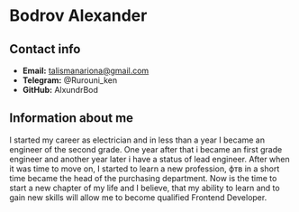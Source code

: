 # Bodrov Alexander


## Contact info


+ **Email:** talismanariona@gmail.com
+ **Telegram:** @Rurouni_ken
+ **GitHub:** AlxundrBod

## Information about me


I started my career as electrician and in less than a year I became an engineer of the second grade. One year after that i became  an first grade engineer and another year later i have a status of lead engineer. 
After when it was time to move on, I started to learn a new profession, фтв in a short time became the head of the purchasing department.
Now is the time to start a new chapter of my life and I believe, that my ability to learn and to gain new skills will allow me to become qualified Frontend Developer.
